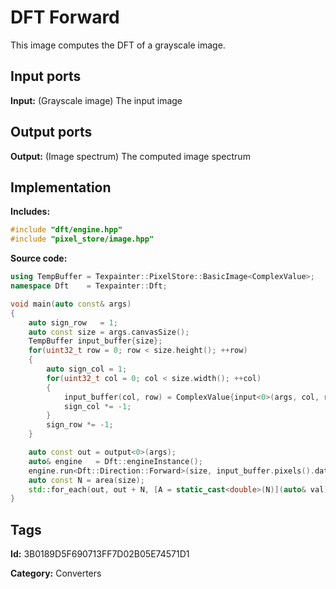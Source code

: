 # DFT Forward

This image computes the DFT of a grayscale image.

## Input ports

__Input:__ (Grayscale image) The input image

## Output ports

__Output:__ (Image spectrum) The computed image spectrum

## Implementation

__Includes:__

```c++
#include "dft/engine.hpp"
#include "pixel_store/image.hpp"
```

__Source code:__

```c++
using TempBuffer = Texpainter::PixelStore::BasicImage<ComplexValue>;
namespace Dft    = Texpainter::Dft;

void main(auto const& args)
{
	auto sign_row   = 1;
	auto const size = args.canvasSize();
	TempBuffer input_buffer{size};
	for(uint32_t row = 0; row < size.height(); ++row)
	{
		auto sign_col = 1;
		for(uint32_t col = 0; col < size.width(); ++col)
		{
			input_buffer(col, row) = ComplexValue{input<0>(args, col, row) * sign_row * sign_col};
			sign_col *= -1;
		}
		sign_row *= -1;
	}

	auto const out = output<0>(args);
	auto& engine   = Dft::engineInstance();
	engine.run<Dft::Direction::Forward>(size, input_buffer.pixels().data(), out);
	auto const N = area(size);
	std::for_each(out, out + N, [A = static_cast<double>(N)](auto& val) { return val /= A; });
}
```

## Tags

__Id:__ 3B0189D5F690713FF7D02B05E74571D1

__Category:__ Converters